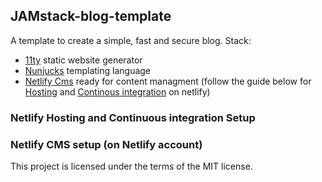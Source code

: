 ## JAMstack-blog-template
A template to create a simple, fast and secure blog.
Stack:
- [11ty](https://www.11ty.dev) static website generator
- [Nunjucks](https://mozilla.github.io/nunjucks/) templating language
- [Netlify Cms](https://www.netlifycms.org) ready for content managment (follow the guide below for [Hosting](#netlify-hosting-and-continuous-integration-setup) and [Continous integration](#netlify-cms-setup-(on-netlify-account)) on netlify)

### Netlify Hosting and Continuous integration Setup

### Netlify CMS setup (on Netlify account) 

This project is licensed under the terms of the MIT license.

